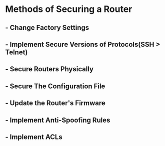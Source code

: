 
# Methods of Securing a Router

## - Change Factory Settings
## - Implement Secure Versions of Protocols(SSH > Telnet)
## - Secure Routers Physically 
## - Secure The Configuration File
## - Update the Router's Firmware
## - Implement Anti-Spoofing Rules
## - Implement ACLs

